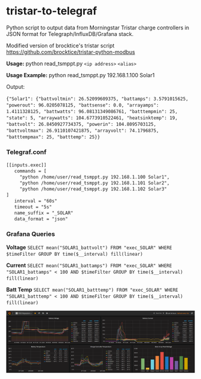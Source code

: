 # tristar-to-telegraf
Python script to output data from Morningstar Tristar charge controllers in JSON format for Telegraph/InfluxDB/Grafana stack.

Modified version of brocktice's tristar script https://github.com/brocktice/tristar-python-modbus

**Usage:** python read_tsmppt.py `<ip address>` `<alias>`

**Usage Example:** python read_tsmppt.py 192.168.1.100 Solar1

Output:

`{"Solar1": {"battvoltmin": 26.52099609375, "battamps": 3.5791015625, "powerout": 96.0205078125, "battsense": 0.0, "arrayamps": 1.4111328125, "battwatts": 96.08131349086761, "batttempmin": 25, "state": 5, "arraywatts": 104.6773910522461, "heatsinktemp": 19, "battvolt": 26.8450927734375, "powerin": 104.8095703125, "battvoltmax": 26.9110107421875, "arrayvolt": 74.1796875, "batttempmax": 25, "batttemp": 25}}`

### Telegraf.conf

```
[[inputs.exec]]
   commands = [
     "python /home/user/read_tsmppt.py 192.168.1.100 Solar1",
     "python /home/user/read_tsmppt.py 192.168.1.101 Solar2",
     "python /home/user/read_tsmppt.py 192.168.1.102 Solar3"
]
   interval = "60s"
   timeout = "5s"
   name_suffix = "_SOLAR"
   data_format = "json"
```   

### Grafana Queries

**Voltage** `SELECT mean("SOLAR1_battvolt") FROM "exec_SOLAR" WHERE $timeFilter GROUP BY time($__interval) fill(linear)`

**Current** `SELECT mean("SOLAR1_battamps") FROM "exec_SOLAR" WHERE "SOLAR1_battamps" < 100 AND $timeFilter GROUP BY time($__interval) fill(linear)`

**Batt Temp** `SELECT mean("SOLAR1_batttemp") FROM "exec_SOLAR" WHERE "SOLAR1_batttemp" < 100 AND $timeFilter GROUP BY time($__interval) fill(linear)`

![Grafana Dashboard](https://github.com/bicnz/tristar-to-telegraf/raw/master/grafana-dashboard.png)
